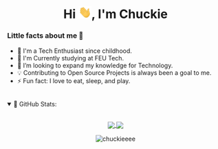 <h1 align="center">Hi <img src="https://raw.githubusercontent.com/ABSphreak/ABSphreak/master/gifs/Hi.gif" width="30px">, I'm Chuckie </h1>

<h3>Little facts about me 🧑</h3>

- 🧞 I'm a Tech Enthusiast since childhood.
- 🔭 I'm Currently studying at FEU Tech.
- 👯 I’m looking to expand my knowledge for Technology.
- 💡 Contributing to Open Source Projects is always been a goal to me.
- ⚡ Fun fact: I love to eat, sleep, and play.
<br>

<details open="">
<summary>
 📔 GitHub Stats:
</summary>
<br>
<p align="center">
  <a href="https://github.com/chuckieeee">
    <img align="center"  height="175px" src="https://github-readme-stats.vercel.app/api?username=chuckieeee&show_icons=true&hide_border=true&title_color=000000&amp&icon_color=000000&amp&text_color=000000&amp&bg_color=B7C9F2&count_private=true&include_all_commits=true"/>
  </a>
  <a href="https://github.com/chuckieeee">
    <img align="center" height="175px"  src="https://github-readme-stats.vercel.app/api/top-langs/?username=chuckieeee&text_color=000000&bg_color=B7C9F2&title_color=000000&langs_count=15&layout=compact&hide_border=true" />
  </a>
</p>
  <p align="center"><img align="center" src="https://github-readme-streak-stats.herokuapp.com/?user=chuckieeee&text_color=FFFFFF&bg_color=B7C9F2&title_color=94b4a4&langs_count=15&layout=compact&hide_border=true" alt="chuckieeee" /></p>
</details>

